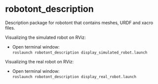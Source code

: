 # robotont\_description

Description package for robotont that contains meshes, URDF and xacro files.

Visualizing the simulated robot on RViz:
* Open terminal window:<br/>
```roslaunch robotont_description display_simulated_robot.launch```

Visualizing the real robot on RViz:
* Open terminal window:<br/>
```roslaunch robotont_description display_real_robot.launch```
